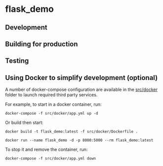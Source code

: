 # flask_demo

## Development

## Building for production

## Testing

## Using Docker to simplify development (optional)

A number of docker-compose configuration are available in the [src/docker](src/docker) folder to launch required third party services.

For example, to start in a docker container, run:

    docker-compose -f src/docker/app.yml up -d
    
Or build then start:
    
    docker build -t flask_demo:latest -f src/docker/Dockerfile .

    docker run --name flask_demo -d -p 8000:5000 --rm flask_demo:latest

To stop it and remove the container, run:

    docker-compose -f src/docker/app.yml down
